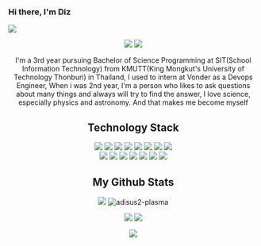  ### Hi there, I'm Diz 
<img src="https://img.shields.io/github/followers/adisus2-plasma?style=social"/>

<p align="center">
 
 <img src="https://badges.pufler.dev/repos/adisus2-plasma"/> 

 <img src="https://badges.pufler.dev/years/adisus2-plasma"/>

</p>

<p align="center">I'm a 3rd year pursuing Bachelor of Science Programming at SIT(School Information Technology) from KMUTT(King Mongkut's University of Technology Thonburi) in Thailand, I used to intern at Vonder as a Devops Engineer, When i was 2nd year, I'm a person who likes to ask questions about many things and always will try to find the answer, I love science, especially physics and astronomy. And that makes me become myself</p>

<h2 align="center"> Technology Stack </h2>

<p align="center">
<img src="https://img.shields.io/badge/Docker-00599C?style=flat-square&logo=Docker&logoColor=white"/>
<img src="https://img.shields.io/badge/-MongoDB-1f6930?style=flat-square&logo=mongodb"/>
<img src="https://img.shields.io/badge/-Mysql-white?style=flat-square&logo=mysql"/>
<img src="https://img.shields.io/badge/-Kubernetes-00b1d8?style=flat-square&logo=Kubernetes"/>
<img src="https://img.shields.io/badge/-java-E34A86?style=flat-square&logo=java"/>
<img src="https://img.shields.io/badge/-HTML5-E34F26?style=flat-square&logo=html5&logoColor=white"/>
<img src="https://img.shields.io/badge/-CSS3-1572B6?style=flat-square&logo=css3"/>
<img src="https://img.shields.io/badge/-Vuejs-009521?style=flat-square&logo=Vue.js"/><br>
<img src="https://img.shields.io/badge/-GitLab-black?style=flat-square&logo=gitlab"/>
<img src="https://img.shields.io/badge/-Circleci-black?style=flat-square&logo=Circleci"/>
<img src="https://img.shields.io/badge/-Github Action-black?style=flat-square&logo=git"/>
<img src="https://img.shields.io/badge/-Git-black?style=flat-square&logo=git"/>
<img src="https://img.shields.io/badge/-JavaScript-black?style=flat-square&logo=javascript"/>
<img src="https://img.shields.io/badge/-Springboot-black?style=flat-square&logo=Springboot"/>
<img src="https://img.shields.io/badge/-Grafana-black?style=flat-square&logo=grafana"/>
</p>

<h2 align="center">
  My Github Stats
</h2>

<p align = "center">
    <img  src = "https://github-readme-stats.vercel.app/api?username=adisus2-plasma&show_icons=true&theme=tokyonight&line_height=27">
    <img  src="https://github-readme-stats.vercel.app/api/top-langs?username=adisus2-plasma&show_icons=true&locale=en&layout=compact&theme=tokyonight" alt="adisus2-plasma"></p>

<p align = "center">
    <img src = "https://github-readme-stats.vercel.app/api/top-langs/?username=adisus2-plasma&hide=html,css,java,shaderlab,kotlin,hlsl&theme=tokyonight">
    <img  src="https://github-readme-streak-stats.herokuapp.com/?user=adisus2-plasma&show_icons=true&locale=en&layout=compact&theme=tokyonight&line_height=0" />
</p>

<p align = "center">
 <img src="https://activity-graph.herokuapp.com/graph?username=adisus2-plasma&theme=redical">
</p> 



